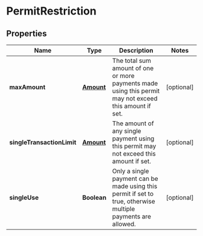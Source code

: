 

# PermitRestriction


## Properties

| Name | Type | Description | Notes |
|------------ | ------------- | ------------- | -------------|
|**maxAmount** | [**Amount**](Amount.md) | The total sum amount of one or more payments made using this permit may not exceed this amount if set. |  [optional] |
|**singleTransactionLimit** | [**Amount**](Amount.md) | The amount of any single payment using this permit may not exceed this amount if set. |  [optional] |
|**singleUse** | **Boolean** | Only a single payment can be made using this permit if set to true, otherwise multiple payments are allowed. |  [optional] |



